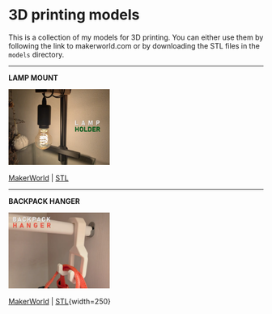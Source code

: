 # 3D printing models

This is a collection of my models for 3D printing. You can either use them by following the link to makerworld.com or by downloading the STL files in the `models` directory.

---

**LAMP MOUNT**

<img src="https://github.com/shering1988/3d-print/blob/main/images/2024-12-04_b88de465aa7db.webp" width="200">

[MakerWorld](https://makerworld.com/de/models/849174) | [STL](https://github.com/shering1988/3d-print/blob/main/models/lampholder_terrarium.stl)

---

**BACKPACK HANGER**

<img src="https://github.com/shering1988/3d-print/blob/main/images/2024-12-04_56d668b9cd1f7.webp" width="200">

[MakerWorld](https://makerworld.com/de/models/849106) | [STL](https://github.com/shering1988/3d-print/blob/main/models/hanger.stl){width=250}
